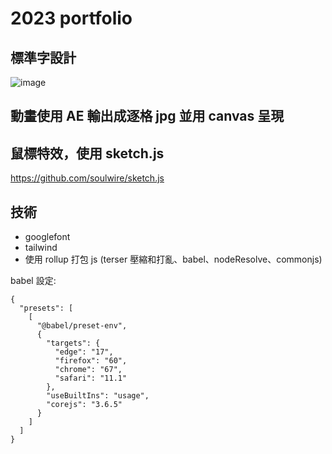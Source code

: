 # 2023 portfolio

## 標準字設計

![image](https://user-images.githubusercontent.com/21300139/230926258-eb53c1f4-7ec0-4016-8a29-dc6df2014cb5.png)

## 動畫使用 AE 輸出成逐格 jpg 並用 canvas 呈現

## 鼠標特效，使用 sketch.js

https://github.com/soulwire/sketch.js

## 技術

- googlefont
- tailwind
- 使用 rollup 打包 js (terser 壓縮和打亂、babel、nodeResolve、commonjs)

babel 設定:
```
{
  "presets": [
    [
      "@babel/preset-env",
      {
        "targets": {
          "edge": "17",
          "firefox": "60",
          "chrome": "67",
          "safari": "11.1"
        },
        "useBuiltIns": "usage",
        "corejs": "3.6.5"
      }
    ]
  ]
}

```
